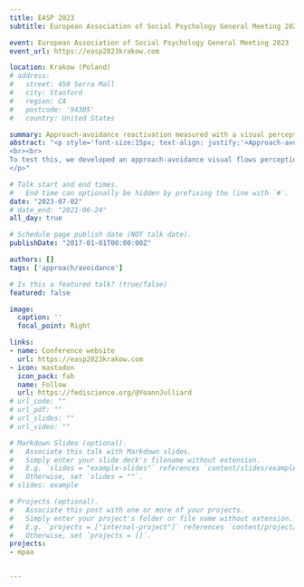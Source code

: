 ```yaml
---
title: EASP 2023
subtitle: European Association of Social Psychology General Meeting 2023

event: European Association of Social Psychology General Meeting 2023
event_url: https://easp2023krakow.com

location: Krakow (Poland)
# address:
#   street: 450 Serra Mall
#   city: Stanford
#   region: CA
#   postcode: '94305'
#   country: United States

summary: Approach-avoidance reactivation measured with a visual perception task 
abstract: "<p style='font-size:15px; text-align: justify;'>Approach-avoidance is a central behavior for the survival of organisms, including human beings. A better understanding of the psychological processes underlying these behaviors would help both on theoretical and applied grounds. In this work, we aimed at testing one of the processes at work according to a grounded cognition account (Barsalou, 1999) when approach-avoidance tendencies are triggered. According to this account, perceiving a stimulus linked to previous approach (or avoidance) behaviors should reactivate the sensorimotor stimulations associated with these behaviors. In particular, we tested whether specific hypothesized visual stimulations are reactivated, namely approach-avoidance visual flows (Rougier et al., 2018).
<br><br>
To test this, we developed an approach-avoidance visual flows perception task in which participants have to indicate if they perceive more approach or avoidance in a stimulus composed of two opposite visual flows. According to our rationale the perception of approach-avoidance visual flows should be influenced by a prime associated with past approach (or avoidance) behaviors. Precisely, after a positive prime (presumably linked to approach behaviors) participants should be more likely to perceive approach in a stimulus containing opposite visual flows, and conversely with a negative prime. We conducted two preregistered studies (N = 56 and N = 139) testing this idea. An integrative data analysis revealed the hypothesized effect, z = 3.41, p < .001.
</p>"

# Talk start and end times.
#   End time can optionally be hidden by prefixing the line with `#`.
date: "2023-07-02"
# date_end: "2021-06-24"
all_day: true

# Schedule page publish date (NOT talk date).
publishDate: "2017-01-01T00:00:00Z"

authors: []
tags: ['approach/avoidance']

# Is this a featured talk? (true/false)
featured: false

image:
  caption: ''
  focal_point: Right

links:
- name: Conference website
  url: https://easp2023krakow.com
- icon: mastodon
  icon_pack: fab
  name: Follow
  url: https://fediscience.org/@YoannJulliard
# url_code: ""
# url_pdf: ""
# url_slides: ""
# url_video: ""

# Markdown Slides (optional).
#   Associate this talk with Markdown slides.
#   Simply enter your slide deck's filename without extension.
#   E.g. `slides = "example-slides"` references `content/slides/example-slides.md`.
#   Otherwise, set `slides = ""`.
# slides: example

# Projects (optional).
#   Associate this post with one or more of your projects.
#   Simply enter your project's folder or file name without extension.
#   E.g. `projects = ["internal-project"]` references `content/project/deep-learning/index.md`.
#   Otherwise, set `projects = []`.
projects:
- mpaa


---
```

